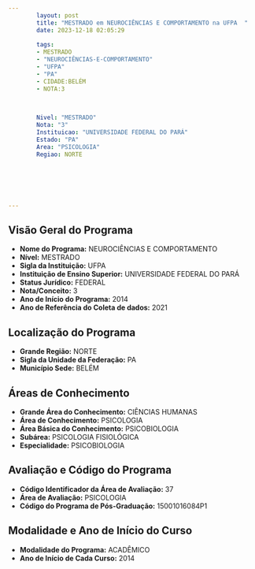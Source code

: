 ```yaml
---
        layout: post
        title: "MESTRADO em NEUROCIÊNCIAS E COMPORTAMENTO na UFPA  "
        date: 2023-12-18 02:05:29
     
        tags:
        - MESTRADO
        - "NEUROCIÊNCIAS-E-COMPORTAMENTO"
        - "UFPA"
        - "PA"
        - CIDADE:BELÉM
        - NOTA:3
        
       

        Nivel: "MESTRADO"
        Nota: "3"
        Instituicao: "UNIVERSIDADE FEDERAL DO PARÁ"
        Estado: "PA"
        Area: "PSICOLOGIA"
        Regiao: NORTE
        
        
        
        
        
        
---
```

## Visão Geral do Programa
- **Nome do Programa:** NEUROCIÊNCIAS E COMPORTAMENTO
- **Nível:** MESTRADO
- **Sigla da Instituição:** UFPA
- **Instituição de Ensino Superior:** UNIVERSIDADE FEDERAL DO PARÁ
- **Status Jurídico:** FEDERAL
- **Nota/Conceito:** 3
- **Ano de Início do Programa:** 2014
- **Ano de Referência do Coleta de dados:** 2021

## Localização do Programa
- **Grande Região:** NORTE
- **Sigla da Unidade da Federação:** PA
- **Município Sede:** BELÉM

## Áreas de Conhecimento
- **Grande Área do Conhecimento:** CIÊNCIAS HUMANAS
- **Área de Conhecimento:** PSICOLOGIA
- **Área Básica do Conhecimento:** PSICOBIOLOGIA
- **Subárea:** PSICOLOGIA FISIOLÓGICA
- **Especialidade:** PSICOBIOLOGIA

## Avaliação e Código do Programa
- **Código Identificador da Área de Avaliação:** 37
- **Área de Avaliação:** PSICOLOGIA
- **Código do Programa de Pós-Graduação:** 15001016084P1


## Modalidade e Ano de Início do Curso
- **Modalidade do Programa:** ACADÊMICO
- **Ano de Início de Cada Curso:** 2014
